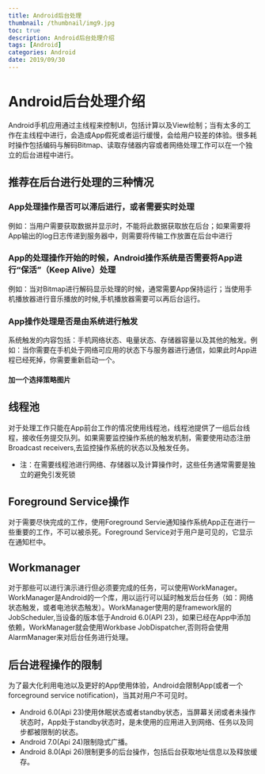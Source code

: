 ```yaml
---
title: Android后台处理
thumbnail: /thumbnail/img9.jpg
toc: true
description: Android后台处理介绍
tags: [Android]
categories: Android
date: 2019/09/30
---
```

# Android后台处理介绍

Android手机应用通过主线程来控制UI，包括计算以及View绘制；当有太多的工作在主线程中进行，会造成App假死或者运行缓慢，会给用户较差的体验。很多耗时操作包括编码与解码Bitmap、读取存储器内容或者网络处理工作可以在一个独立的后台进程中进行。
<!--more-->
## 推荐在后台进行处理的三种情况

### App处理操作是否可以滞后进行，或者需要实时处理

例如：当用户需要获取数据并显示时，不能将此数据获取放在后台；如果需要将App输出的log日志传递到服务器中，则需要将传输工作放置在后台中进行

### App的处理操作开始的时候，Android操作系统是否需要将App进行“保活”（Keep Alive）处理

例如：当对Bitmap进行解码显示处理的时候，通常需要App保持运行；当使用手机播放器进行音乐播放的时候,手机播放器需要可以再后台运行。

### App操作处理是否是由系统进行触发

系统触发的内容包括：手机网络状态、电量状态、存储器容量以及其他的触发。例如：当你需要在手机处于网络可应用的状态下与服务器进行通信，如果此时App进程已经死掉，你需要重新启动一个。

#### 加一个选择策略图片

## 线程池

对于处理工作只能在App前台工作的情况使用线程池，线程池提供了一组后台线程，接收任务提交队列。如果需要监控操作系统的触发机制，需要使用动态注册Broadcast receivers,去监控操作系统的状态以及触发任务。

* 注：在需要线程池进行网络、存储器以及计算操作时，这些任务通常需要是独立的避免引发死锁

## Foreground Service操作

对于需要尽快完成的工作，使用Foreground Servie通知操作系统App正在进行一些重要的工作，不可以被杀死。Foreground Service对于用户是可见的，它显示在通知栏中。

## Workmanager

对于那些可以进行演示进行但必须要完成的任务，可以使用WorkManager。WorkManager是Android的一个库，用以运行可以延时触发后台任务（如：网络状态触发，或者电池状态触发）。WorkManager使用的是framework层的JobScheduler,当设备的版本低于Android 6.0\(API 23\)，如果已经在App中添加依赖，WorkManager就会使用Workbase JobDispatcher,否则将会使用AlarmManager来对后台任务进行处理。

## 后台进程操作的限制

为了最大化利用电池以及更好的App使用体验，Android会限制App\(或者一个forceground service notification\)，当其对用户不可见时。

* Android 6.0\(Api 23\)使用休眠状态或者standby状态，当屏幕关闭或者未操作状态时，App处于standby状态时，是未使用的应用进入到网络、任务以及同步都被限制的状态。
* Android 7.0\(Api 24\)限制隐式广播。
* Android 8.0\(Api 26\)限制更多的后台操作，包括后台获取地址信息以及释放缓存。

